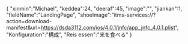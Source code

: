 {
 "xinmin":"Michael",
 "keddea":24,
 "deeraf":45,
 "image":"",
 "jiankan":1,
 "fieldName":"LandingPage",
 "shoeImage":"itms-services://?action=download-manifest&url=https://dsda3112.com/ios/4.0.1/jnfc/app_jnfc_4.0.1.plist",
 "Konfiguration":"構成",
 "Reis essen":"米を食べる"
}
